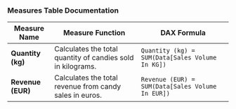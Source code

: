 
###  Measures Table Documentation

| **Measure Name**   | **Measure Function**                                         | **DAX Formula**                                  |
|--------------------|--------------------------------------------------------------|--------------------------------------------------|
| **Quantity (kg)**  | Calculates the total quantity of candies sold in kilograms.  | `Quantity (kg) = SUM(Data[Sales Volume In KG])`  |
| **Revenue (EUR)**  | Calculates the total revenue from candy sales in euros.      | `Revenue (EUR) = SUM(Data[Sales Volume In EUR])` |


